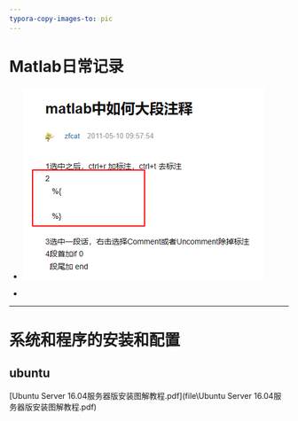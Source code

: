 ```yaml
---
typora-copy-images-to: pic
---
```


# Matlab日常记录

- ![1580651814732](pic/1580651814732.png)

- 



































---

# 系统和程序的安装和配置

## ubuntu

 [Ubuntu Server 16.04服务器版安装图解教程.pdf](file\Ubuntu Server 16.04服务器版安装图解教程.pdf) 

